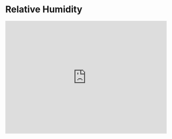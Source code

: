 # Relative Humidity

<div style="position:relative;height:0;padding-bottom:70%;overflow:hidden;"><iframe style="position:absolute;top:0;left:0;width:100%;height:100%;" src="https://makecode.microbit.org/#pub:S64613-97629-03439-41406" frameborder="0" sandbox="allow-popups allow-forms allow-scripts allow-same-origin"></iframe></div>
